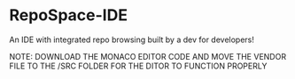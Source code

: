 # RepoSpace-IDE
An IDE with integrated repo browsing built by a dev for developers!

NOTE: DOWNLOAD THE MONACO EDITOR CODE AND MOVE THE VENDOR FILE TO THE /SRC FOLDER FOR THE DITOR TO FUNCTION PROPERLY
